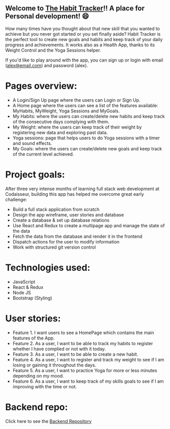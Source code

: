 ## Welcome to [The Habit Tracker](https://the-habit-tracker.netlify.app)!! A place for Personal development! 😄

How many times have you thought about that new skill that you wanted to achieve but you never got started or you set finally aside?
Habit Tracker is the perfect tool to create new goals and habits and keep track of your daily progress and achievements. It works also as a Health App, thanks to its Weight Control and the Yoga Sessions helper.

If you'd like to play around with the app, you can sign up or login with email (alex@email.com) and password (alex).

# Pages overview:
- A Login/Sign Up page where the users can Login or Sign Up.
- A Home page where the users can see a list of the features available: MyHabits, MyWeight, Yoga Sessions and MyGoals.
- My Habits: where the users can create/delete new habits and keep track of the consecutive days complying with them.
- My Weight: where the users can keep track of their weight by registering new data and exploring past data.
- Yoga sessions: page that helps users to do Yoga sessions with a timer and sound effects.
- My Goals: where the users can create/delete new goals and keep track of the current level achieved.

# Project goals:
After three very intense months of learning full stack web development at Codaisseur, building this app has helped me overcome great early challenge:

- Build a full stack application from scratch
- Design the app wireframe, user stories and database
- Create a database & set up database relations
- Use React and Redux to create a multipage app and manage the state of the data
- Fetch the data from the database and render it in the frontend
- Dispatch actions for the user to modify information
- Work with structured git version control

# Technologies used:
- JavaScript
- React & Redux
- Node JS
- Bootstrap (Styling)

# User stories:
- Feature 1. I want users to see a HomePage which contains the main features of the App.
- Feature 2. As a user, I want to be able to track my habits to register whether I have complied or not with it today.
- Feature 3. As a user, I want to be able to create a new habit.
- Feature 4. As a user, I want to register and track my weight to see if I am losing or gaining it throughout the days.
- Feature 5. As a user, I want to practice Yoga for more or less minutes depending on my mood.
- Feature 6. As a user, I want to keep track of my skills goals to see if I am improving with the time or not.

# Backend repo:
Click here to see the [Backend Repository](https://github.com/fernandocorrearuiz/HabitTracker-backend)
